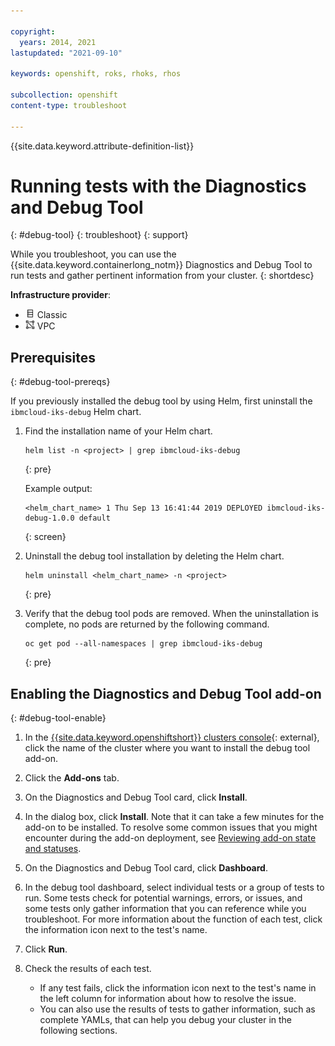 ```yaml
---

copyright:
  years: 2014, 2021
lastupdated: "2021-09-10"

keywords: openshift, roks, rhoks, rhos

subcollection: openshift
content-type: troubleshoot

---
```


{{site.data.keyword.attribute-definition-list}} 

# Running tests with the Diagnostics and Debug Tool
{: #debug-tool}
{: troubleshoot}
{: support}

While you troubleshoot, you can use the {{site.data.keyword.containerlong_notm}} Diagnostics and Debug Tool to run tests and gather pertinent information from your cluster.
{: shortdesc}

**Infrastructure provider**:
* <img src="images/icon-classic.png" alt="Classic infrastructure provider icon" width="15" style="width:15px; border-style: none"/> Classic
* <img src="images/icon-vpc.png" alt="VPC infrastructure provider icon" width="15" style="width:15px; border-style: none"/> VPC

## Prerequisites
{: #debug-tool-prereqs}

If you previously installed the debug tool by using Helm, first uninstall the `ibmcloud-iks-debug` Helm chart.
1. Find the installation name of your Helm chart.
    ```
    helm list -n <project> | grep ibmcloud-iks-debug
    ```
    {: pre}

    Example output:
    ```
    <helm_chart_name> 1 Thu Sep 13 16:41:44 2019 DEPLOYED ibmcloud-iks-debug-1.0.0 default
    ```
    {: screen}

2. Uninstall the debug tool installation by deleting the Helm chart.
    ```
    helm uninstall <helm_chart_name> -n <project>
    ```
    {: pre}

3. Verify that the debug tool pods are removed. When the uninstallation is complete, no pods are returned by the following command.
    ```
    oc get pod --all-namespaces | grep ibmcloud-iks-debug
    ```
    {: pre}

## Enabling the Diagnostics and Debug Tool add-on
{: #debug-tool-enable}

1. In the [{{site.data.keyword.openshiftshort}} clusters console](https://cloud.ibm.com/kubernetes/clusters?platformType=openshift){: external}, click the name of the cluster where you want to install the debug tool add-on.

2. Click the **Add-ons** tab.

3. On the Diagnostics and Debug Tool card, click **Install**.

4. In the dialog box, click **Install**. Note that it can take a few minutes for the add-on to be installed. To resolve some common issues that you might encounter during the add-on deployment, see [Reviewing add-on state and statuses](/docs/containers?topic=containers-debug_addons).

5. On the Diagnostics and Debug Tool card, click **Dashboard**.

6. In the debug tool dashboard, select individual tests or a group of tests to run. Some tests check for potential warnings, errors, or issues, and some tests only gather information that you can reference while you troubleshoot. For more information about the function of each test, click the information icon next to the test's name.

7. Click **Run**.

8. Check the results of each test.
    * If any test fails, click the information icon next to the test's name in the left column for information about how to resolve the issue.
    * You can also use the results of tests to gather information, such as complete YAMLs, that can help you debug your cluster in the following sections.



